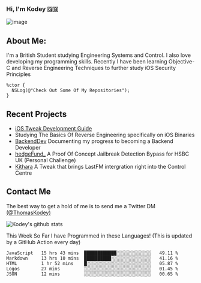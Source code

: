 ### Hi, I'm Kodey 🇬🇧
![image](https://kodeycodesstuff.tech/memoji.jpg)

## About Me:
I'm a British Student studying Engineering Systems and Control. I also love developing my programming skills.
Recently I have been learning Objective-C and Reverse Engineering Techniques to further study iOS Security Principles

```objc
%ctor {
  NSLog(@"Check Out Some Of My Repositories");  
}
```

## Recent Projects
- [iOS Tweak Development Guide](https://kodeycodesstuff.tech/guide)
- Studying The Basics Of Reverse Engineering specifically on iOS Binaries
- [BackendDev](https://github.com/KodeyThomas/BackendDev) Documenting my progress to becoming a Backend Developer
- [hedgeFund_](https://github.com/KodeyThomas/hedgeFund) A Proof Of Concept Jailbreak Detection Bypass for HSBC UK (Personal Challenge)
- [Kithara](https://github.com/KodeyThomas/Kithara) A Tweak that brings LastFM intergration right into the Control Centre

## Contact Me
The best way to get a hold of me is to send me a Twitter DM [(@ThomasKodey)](https://twitter.com/ThomasKodey)

![Kodey's github stats](https://githubstats.kodeythomas.vercel.app/api?username=KodeyThomas)

This Week So Far I have Programmed in these Languages! (This is updated by a GitHub Action every day)
<!--START_SECTION:waka-->
```text
JavaScript   15 hrs 43 mins  ████████████░░░░░░░░░░░░░   49.11 % 
Markdown     13 hrs 10 mins  ██████████░░░░░░░░░░░░░░░   41.16 % 
HTML         1 hr 52 mins    █░░░░░░░░░░░░░░░░░░░░░░░░   05.87 % 
Logos        27 mins         ░░░░░░░░░░░░░░░░░░░░░░░░░   01.45 % 
JSON         12 mins         ░░░░░░░░░░░░░░░░░░░░░░░░░   00.65 %
```
<!--END_SECTION:waka-->
